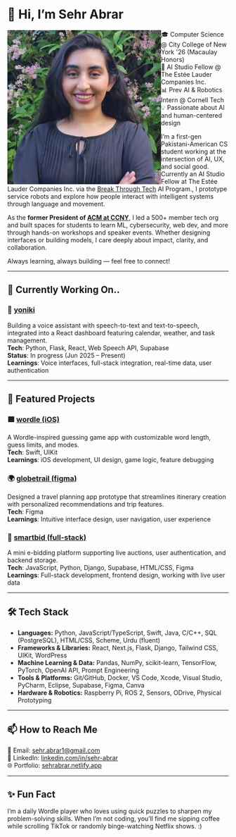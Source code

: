 # 👋 Hi, I’m Sehr Abrar

<img src="https://github.com/sehr-abrar/sehr-abrar/blob/main/profile.jpeg" alt="Sehr Abrar" width="350" align="left" />

🎓 Computer Science @ City College of New York '26 (Macaulay Honors)  
🤖 AI Studio Fellow @ The Estée Lauder Companies Inc.  
📊 Prev AI & Robotics Intern @ Cornell Tech 
💡 Passionate about AI and human-centered design  

I’m a first-gen Pakistani-American CS student working at the intersection of AI, UX, and social good. Currently an AI Studio Fellow at The Estée Lauder Companies Inc. via the [Break Through Tech](https://www.breakthroughtech.org/programs/the-ai-program/) AI Program., I prototype service robots and explore how people interact with intelligent systems through language and movement.

As the **former President of [ACM at CCNY](https://beaverscode.club/)**, I led a 500+ member tech org and built spaces for students to learn ML, cybersecurity, web dev, and more through hands-on workshops and speaker events. Whether designing interfaces or building models, I care deeply about impact, clarity, and collaboration.

Always learning, always building — feel free to connect!

---

## 🎯 Currently Working On..

### 🚧 [yoniki]()  
Building a voice assistant with speech-to-text and text-to-speech, integrated into a React dashboard featuring calendar, weather, and task management.  
**Tech**: Python, Flask, React, Web Speech API, Supabase  
**Status**: In progress (Jun 2025 – Present)  
**Learnings**: Voice interfaces, full-stack integration, real-time data, user authentication

---

## 🚀 Featured Projects

### 🟩 [wordle (iOS)](https://github.com/sehr-abrar/wordle)  
A Wordle-inspired guessing game app with customizable word length, guess limits, and modes.  
**Tech**: Swift, UIKit  
**Learnings**: iOS development, UI design, game logic, feature debugging

### 🌍 [globetrail (figma)](https://github.com/sehr-abrar/globetrail)  
Designed a travel planning app prototype that streamlines itinerary creation with personalized recommendations and trip features.  
**Tech**: Figma  
**Learnings**: Intuitive interface design, user navigation, user experience

### 🧾 [smartbid (full-stack)](https://github.com/saanavig/SmartBid)
A mini e-bidding platform supporting live auctions, user authentication, and backend storage.  
**Tech**: JavaScript, Python, Django, Supabase, HTML/CSS, Figma  
**Learnings**: Full-stack development, frontend design, working with live user data

---

## 🛠 Tech Stack

- **Languages:** Python, JavaScript/TypeScript, Swift, Java, C/C++, SQL (PostgreSQL), HTML/CSS, Scheme, Urdu (fluent)  
- **Frameworks & Libraries:** React, Next.js, Flask, Django, Tailwind CSS, UIKit, WordPress  
- **Machine Learning & Data:** Pandas, NumPy, scikit-learn, TensorFlow, PyTorch, OpenAI API, Prompt Engineering  
- **Tools & Platforms:** Git/GitHub, Docker, VS Code, Xcode, Visual Studio, PyCharm, Eclipse, Supabase, Figma, Canva  
- **Hardware & Robotics:** Raspberry Pi, ROS 2, Sensors, ODrive, Physical Prototyping  


---

## 📫 How to Reach Me

📧 Email: sehr.abrar1@gmail.com  
🔗 LinkedIn: [linkedin.com/in/sehr-abrar](https://www.linkedin.com/in/sehr-abrar)  
🌐 Portfolio: [sehrabrar.netlify.app](https://sehrabrar.netlify.app)

---

## ✨ Fun Fact

I’m a daily Wordle player who loves using quick puzzles to sharpen my problem-solving skills. When I’m not coding, you’ll find me sipping coffee while scrolling TikTok or randomly binge-watching Netflix shows. :)
